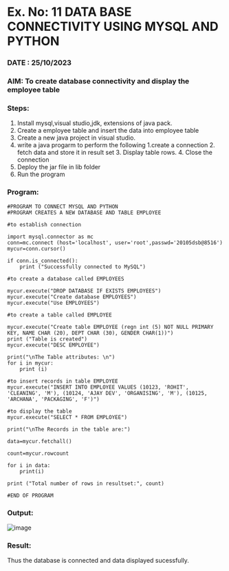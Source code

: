 # Ex. No: 11 DATA BASE CONNECTIVITY USING  MYSQL AND PYTHON
### DATE : 25/10/2023 
### AIM: To create database connectivity and display the employee table 

### Steps:
1. Install mysql,visual studio,jdk, extensions of java pack.
2. Create a employee table and insert the data into employee table  
3. Create a new java project in visual studio.
4. write a java progarm to perform the following 1.create a connection 2. fetch data and store it in result set 3. Display table rows. 4. Close the connection
5. Deploy the jar file in lib folder 
6. Run the program

### Program:
```
#PROGRAM TO CONNECT MYSQL AND PYTHON
#PROGRAM CREATES A NEW DATABASE AND TABLE EMPLOYEE

#to establish connection

import mysql.connector as mc
conn=mc.connect (host='localhost', user='root',passwd='20105dsb@8516')
mycur=conn.cursor()

if conn.is_connected():
    print ("Successfully connected to MySQL")

#to create a database called EMPLOYEES

mycur.execute("DROP DATABASE IF EXISTS EMPLOYEES")
mycur.execute("Create database EMPLOYEES")
mycur.execute("Use EMPLOYEES")

#to create a table called EMPLOYEE

mycur.execute("Create table EMPLOYEE (regn int (5) NOT NULL PRIMARY KEY, NAME CHAR (20), DEPT CHAR (30), GENDER CHAR(1))")
print ("Table is created")
mycur.execute("DESC EMPLOYEE")

print("\nThe Table attributes: \n")
for i in mycur:
    print (i)

#to insert records in table EMPLOYEE
mycur.execute("INSERT INTO EMPLOYEE VALUES (10123, 'ROHIT', 'CLEANING', 'M'), (10124, 'AJAY DEV', 'ORGANISING', 'M'), (10125, 'ARCHANA', 'PACKAGING', 'F')")

#to display the table
mycur.execute("SELECT * FROM EMPLOYEE")

print("\nThe Records in the table are:")

data=mycur.fetchall()

count=mycur.rowcount

for i in data:
    print(i)

print ("Total number of rows in resultset:", count)

#END OF PROGRAM

```
### Output:
![image](https://github.com/sabithapaulraj/DBMS/assets/118343379/7694493e-ba85-45ce-b1a2-e8072edbc25d)




### Result:
Thus the database is connected and data displayed sucessfully.
